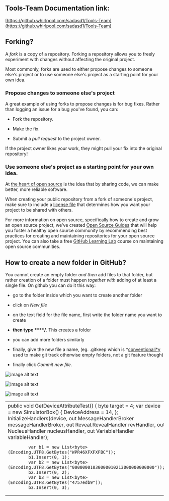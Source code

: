 ## Tools-Team Documentation link:

[https://github.whirlpool.com/sadasd1/Tools-Team](https://github.whirlpool.com/sadasd1/Tools-Team)

## Forking?

A *fork* is a copy of a repository. Forking a repository allows you to freely experiment with changes without affecting the original project.

Most commonly, forks are used to either propose changes to someone else's project or to use someone else's project as a starting point for your own idea.

### Propose changes to someone else's project

A great example of using forks to propose changes is for bug fixes. Rather than logging an issue for a bug you've found, you can:

* Fork the repository.

* Make the fix.

* Submit a *pull request* to the project owner.

If the project owner likes your work, they might pull your fix into the original repository!

### Use someone else's project as a starting point for your own idea.

At [the heart of open source](http://opensource.org/about) is the idea that by sharing code, we can make better, more reliable software.

When creating your public repository from a fork of someone's project, make sure to include a [license file](http://choosealicense.com/) that determines how you want your project to be shared with others.

For more information on open source, specifically how to create and grow an open source project, we've created [Open Source Guides](https://opensource.guide/) that will help you foster a healthy open source community by recommending best practices for creating and maintaining repositories for your open source project. You can also take a free [GitHub Learning Lab](https://lab.github.com/) course on maintaining open source communities.

## How to create a new folder in GitHub?

You cannot create an empty folder *and then* add files to that folder, but rather creation of a folder must happen *together with* adding of at least a single file. On github you can do it this way:

* go to the folder inside which you want to create another folder

* click on *New file*

* on the text field for the file name, first write the folder name you want to create

* **then type ****/**. This creates a folder

* you can add more folders similarly

* finally, give the new file a name, (eg. .gitkeep which is *[conventionall*y](https://stackoverflow.com/a/7229996) used to make git track otherwise empty folders, not a git feature though)

* finally click *Commit new file*.

![image alt text](image_0.png)

![image alt text](image_1.png)

![image alt text](image_2.png)

<table>
  <tr>
    <td> public void GetDeviceAttributeTest()        {            byte target = 4;            var device = new SimulatorBox()            {                DeviceAddress = 14,            };            InitializeHandlers(device, out MessageHandlerBroker messageHandlerBroker, out Reveal.RevealHandler revHandler, out NucleusHandler nucleusHandler, out VariableHandler variableHandler);            var b1 = new List<byte>(Encoding.UTF8.GetBytes("WPR46XFXFXFBC"));            b1.Insert(0, 1);            var b2 = new List<byte>(Encoding.UTF8.GetBytes("00000001030000010213000000000000"));            b2.Insert(0, 2);            var b3 = new List<byte>(Encoding.UTF8.GetBytes("4757edb9"));            b3.Insert(0, 3);</td>
  </tr>
</table>


